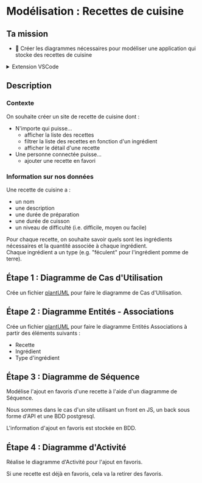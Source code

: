 # Modélisation : Recettes de cuisine

## Ta mission

- 🧁 Créer les diagrammes nécessaires pour modéliser une application qui stocke des recettes de cuisine

<details><summary>Extension VSCode</summary>
  Deux extensions à installer pour VSCode :

  - PlantUML
  - PlantUML Simple Viewer

</details>

## Description

### Contexte

On souhaite créer un site de recette de cuisine dont :

- N'importe qui puisse...
  - afficher la liste des recettes
  - filtrer la liste des recettes en fonction d'un ingrédient
  - afficher le détail d'une recette
- Une personne connectée puisse...
  - ajouter une recette en favori

### Information sur nos données

Une recette de cuisine a :
- un nom
- une description
- une durée de préparation
- une durée de cuisson
- un niveau de difficulté (i.e. difficile, moyen ou facile)

Pour chaque recette, on souhaite savoir quels sont les ingrédients nécessaires et la quantité associée à chaque ingrédient.  
Chaque ingrédient a un type (e.g. "féculent" pour l'ingrédient pomme de terre).


## Étape 1 : Diagramme de Cas d'Utilisation

Crée un fichier [plantUML](https://plantuml.com/fr/use-case-diagram) pour faire le diagramme de Cas d'Utilisation.

## Étape 2 : Diagramme Entités - Associations

Crée un fichier [plantUML](https://plantuml.com/fr/ie-diagram) pour faire le diagramme Entités Associations à partir des éléments suivants :

- Recette
- Ingrédient
- Type d'ingrédient

## Étape 3 : Diagramme de Séquence

Modélise l'ajout en favoris d'une recette à l'aide d'un diagramme de Séquence.

Nous sommes dans le cas d'un site utilisant un front en JS, un back sous forme d'API et une BDD postgresql.

L'information d'ajout en favoris est stockée en BDD.

## Étape 4 : Diagramme d'Activité

Réalise le diagramme d'Activité pour l'ajout en favoris.

Si une recette est déjà en favoris, cela va la retirer des favoris.
